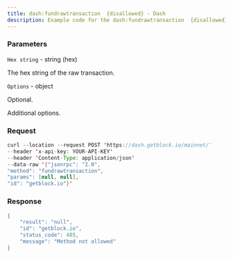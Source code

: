 ```yaml
---
title: dash:fundrawtransaction  {disallowed} - Dash
description: Example code for the dash:fundrawtransaction  {disallowed} json-rpc method. Сomplete guide on how to use dash:fundrawtransaction  {disallowed} json-rpc in GetBlock.io Web3 documentation.
---
```


### Parameters


`Hex string` - string (hex)

The hex string of the raw transaction.

`Options` - object

Optional.

Additional options.

### Request

``` java
curl --location --request POST 'https://dash.getblock.io/mainnet/' 
--header 'x-api-key: YOUR-API-KEY' 
--header 'Content-Type: application/json' 
--data-raw '{"jsonrpc": "2.0",
"method": "fundrawtransaction",
"params": [null, null],
"id": "getblock.io"}'
```

###  Response

``` java
{
    "result": "null",
    "id": "getblock.io",
    "status_code": 405,
    "message": "Method not allowed"
}
```

